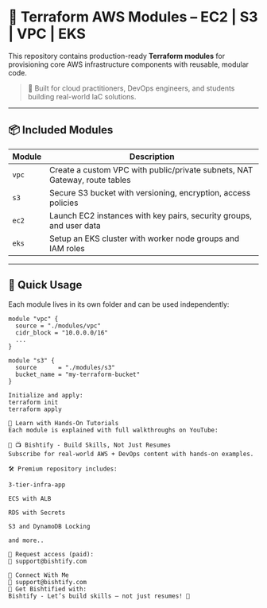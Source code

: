 # 🧱 Terraform AWS Modules – EC2 | S3 | VPC | EKS

This repository contains production-ready **Terraform modules** for provisioning core AWS infrastructure components with reusable, modular code.

> 🎯 Built for cloud practitioners, DevOps engineers, and students building real-world IaC solutions.

---

## 📦 Included Modules

| Module | Description |
|--------|-------------|
| `vpc`  | Create a custom VPC with public/private subnets, NAT Gateway, route tables |
| `s3`   | Secure S3 bucket with versioning, encryption, access policies |
| `ec2`  | Launch EC2 instances with key pairs, security groups, and user data |
| `eks`  | Setup an EKS cluster with worker node groups and IAM roles |

---

## 🚀 Quick Usage

Each module lives in its own folder and can be used independently:

```hcl
module "vpc" {
  source = "./modules/vpc"
  cidr_block = "10.0.0.0/16"
  ...
}

module "s3" {
  source      = "./modules/s3"
  bucket_name = "my-terraform-bucket"
}

Initialize and apply:
terraform init
terraform apply

🎥 Learn with Hands-On Tutorials
Each module is explained with full walkthroughs on YouTube:

🔗 📺 Bishtify - Build Skills, Not Just Resumes
Subscribe for real-world AWS + DevOps content with hands-on examples.

🛠️ Premium repository includes:

3-tier-infra-app

ECS with ALB

RDS with Secrets

S3 and DynamoDB Locking

and more..

📩 Request access (paid):
📧 support@bishtify.com

🤝 Connect With Me
📧 support@bishtify.com
🔗 Get Bishtified with:
Bishtify - Let’s build skills — not just resumes! 🚀

